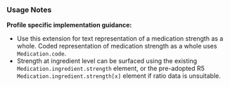 ### Usage Notes

**Profile specific implementation guidance:**

- Use this extension for text representation of a medication strength as a whole. Coded representation of medication strength as a whole uses `Medication.code`.
- Strength at ingredient level can be surfaced using the existing `Medication.ingredient.strength` element, or the pre-adopted R5 `Medication.ingredient.strength[x]` element if ratio data is unsuitable.
